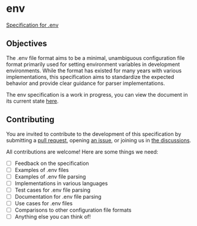 # env

[Specification for .env](env.md)

## Objectives

The .env file format aims to be a minimal, unambiguous configuration file format primarily used for setting environment variables in development environments. While the format has existed for many years with various implementations, this specification aims to standardize the expected behavior and provide clear guidance for parser implementations.

The env specification is a work in progress, you can view the document in its current state [here](env.md).

## Contributing

You are invited to contribute to the development of this specification by submitting a [pull request](../../pulls), opening [an issue](../../issues), or joining us in [the discussions](../../discussions).

All contributions are welcome! Here are some things we need:

- [ ] Feedback on the specification
- [ ] Examples of .env files
- [ ] Examples of .env file parsing
- [ ] Implementations in various languages
- [ ] Test cases for .env file parsing
- [ ] Documentation for .env file parsing
- [ ] Use cases for .env files
- [ ] Comparisons to other configuration file formats
- [ ] Anything else you can think of!

